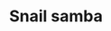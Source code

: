 ---
title: 'Snail samba'
pubDate: 2025-04-30
description: 'Two snails chilling on a log 5 inches apart'
camera: 'Nikon D3100'
image:
    url: 'snails.jpg'
    alt: 'Two snails crawling on a log'
tags: []
---